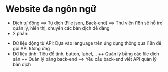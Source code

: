 # Website đa ngôn ngữ

- Dịch tự động ==> Tự dịch (File json, Back-end) ==> Thư viện i18n sẽ hỗ trợ quản lý, hiển thị, chuyển các bản dịch dễ dàng
- 2 phần:

* Dữ liệu động từ API: Dựa vào language trên ứng dụng thông qua i18n để gọi API tương ứng
* Dữ liệu tĩnh: Tiêu đề tĩnh, button, label,...
  ++ Quản lý bằng các file dịch sẵn
  ++ Quản lý bằng back-end ==> Yêu cầu back-end viết API quản lý bản dịch

